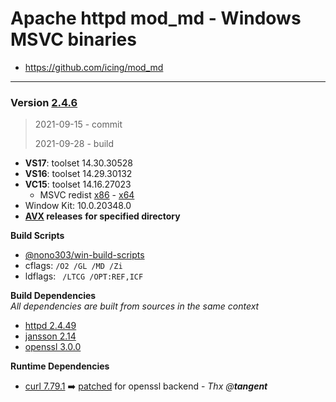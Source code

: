 # Apache httpd mod_md - Windows MSVC binaries #
- https://github.com/icing/mod_md

----
### Version [2.4.6](https://github.com/icing/mod_md/tree/v2.4.6)
> 2021-09-15 - commit
>
> 2021-09-28 - build

- **VS17**: toolset 14.30.30528
- **VS16**: toolset 14.29.30132
- **VC15**: toolset 14.16.27023
  - MSVC redist  [x86](https://aka.ms/vs/16/release/vc_redist.x86.exe) - [x64](https://aka.ms/vs/16/release/vc_redist.x64.exe)
- Window Kit: 10.0.20348.0
- **[AVX](https://msdn.microsoft.com/fr-fr/library/jj620901.aspx) releases** __for specified directory__

**Build Scripts** 

- [@nono303/win-build-scripts](https://github.com/nono303/win-build-scripts)
- cflags: `/O2 /GL /MD /Zi`
- ldflags: ` /LTCG /OPT:REF,ICF`

**Build Dependencies**  
*All dependencies are built from sources in the same context*

 - [httpd 2.4.49](https://github.com/apache/httpd/tree/2.4.49)   
 - [jansson 2.14](https://github.com/akheron/jansson/tree/v2.14)
 - [openssl 3.0.0](openssl-3.0.0)

**Runtime Dependencies**

- [curl 7.79.1](https://github.com/curl/curl/tree/curl-7_79_1) :arrow_right: [patched](https://www.apachelounge.com/viewtopic.php?t=8627) for openssl backend - *Thx @**tangent***
